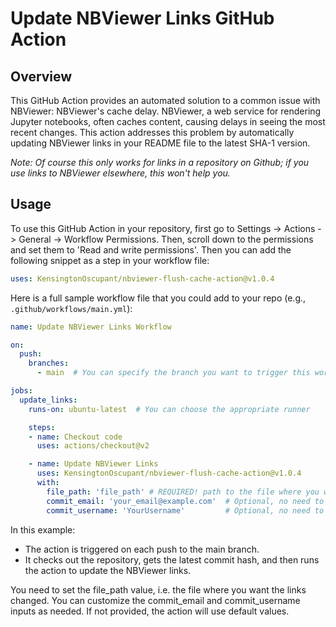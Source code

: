 # Update NBViewer Links GitHub Action

## Overview

This GitHub Action provides an automated solution to a common issue with NBViewer: NBViewer's cache delay. NBViewer, a web service for rendering Jupyter notebooks, often caches content, causing delays in seeing the most recent changes. This action addresses this problem by automatically updating NBViewer links in your README file to the latest SHA-1 version.

*Note: Of course this only works for links in a repository on Github; if you use links to NBViewer elsewhere, this won't help you.*

## Usage

To use this GitHub Action in your repository, first go to Settings -> Actions -> General -> Workflow Permissions. Then, scroll down to the permissions and set them to 'Read and write permissions'. Then you can add the following snippet as a step in your workflow file:

```yaml - name: Update NBViewer Links
uses: KensingtonOscupant/nbviewer-flush-cache-action@v1.0.4
```
            

Here is a full sample workflow file that you could add to your repo (e.g., `.github/workflows/main.yml`):

```yaml
name: Update NBViewer Links Workflow

on:
  push:
    branches:
      - main  # You can specify the branch you want to trigger this workflow on

jobs:
  update_links:
    runs-on: ubuntu-latest  # You can choose the appropriate runner

    steps:
    - name: Checkout code
      uses: actions/checkout@v2

    - name: Update NBViewer Links
      uses: KensingtonOscupant/nbviewer-flush-cache-action@v1.0.4
      with:
        file_path: 'file_path' # REQUIRED! path to the file where you would like to have the links changed, for the readme it would be 'README.md'
        commit_email: 'your_email@example.com'  # Optional, no need to set this one
        commit_username: 'YourUsername'         # Optional, no need to set this one

```

In this example:  
  
- The action is triggered on each push to the main branch.
- It checks out the repository, gets the latest commit hash, and then runs the action to update the NBViewer links.

You need to set the file_path value, i.e. the file where you want the links changed. You can customize the commit_email and commit_username inputs as needed. If not provided, the action will use default values.